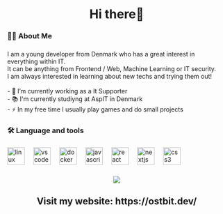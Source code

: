 <h1 align="center">Hi there👋</h1>

###

<h3 align="left">👩‍💻  About Me</h3>

###

<p align="left">I am a young developer from Denmark who has a great interest in everything within IT. <br/> It can be anything from Frontend / Web, Machine Learning or IT security. <br/> I am always interested in learning about new techs and trying them out! <br><br>- 🔭 I’m currently working as a It Supporter <br>- 📚 I'm currently studiyng at AspIT in Denmark <br>- ⚡ In my free time I usually play games and do small projects</p>

###

<h3 align="left">🛠 Language and tools</h3>

###

<div align="left">
  <img src="https://cdn.jsdelivr.net/gh/devicons/devicon/icons/linux/linux-original.svg" height="40" alt="linux logo"  />
  <img width="12" />
  <img src="https://cdn.jsdelivr.net/gh/devicons/devicon/icons/vscode/vscode-original.svg" height="40" alt="vscode logo"  />
  <img width="12" />
  <img src="https://cdn.jsdelivr.net/gh/devicons/devicon/icons/docker/docker-original.svg" height="40" alt="docker logo"  />
  <img width="12" />
  <img src="https://cdn.jsdelivr.net/gh/devicons/devicon/icons/javascript/javascript-original.svg" height="40" alt="javascript logo"  />
  <img width="12" />
  <img src="https://cdn.jsdelivr.net/gh/devicons/devicon/icons/react/react-original.svg" height="40" alt="react logo"  />
  <img width="12" />
  <img src="https://cdn.jsdelivr.net/gh/devicons/devicon/icons/nextjs/nextjs-original.svg" height="40" alt="nextjs logo"  />
  <img width="12" />
  <img src="https://cdn.jsdelivr.net/gh/devicons/devicon/icons/css3/css3-original.svg" height="40" alt="css3 logo"  />
</div>

###

<div align="center">
  <img src="https://visitor-badge.laobi.icu/badge?page_id=Anders0210.Anders0210&"  />
</div>

###

<div align="center">
  <h2>Visit my website: <span>https://ostbit.dev/</span></h2>
</div>

###

